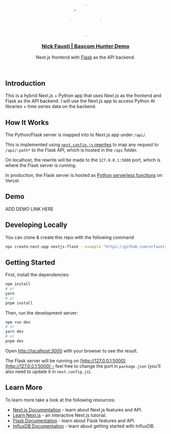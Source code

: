 <p align="center">
  <a href="https://nickfausti.com">
    <img src="https://nickfausti.com/img/profile.jpg" height="96" style="border-radius: 100%;">
    <h3 align="center">Nick Fausti | Bascom Hunter Demo</h3>
  </a>
</p>

<p align="center">Next.js frontend with <a href="https://flask.palletsprojects.com/">Flask</a> as the API backend.</p>

<br/>

## Introduction

This is a hybrid Next.js + Python app that uses Next.js as the frontend and Flask as the API backend. I will use the Next.js app to access Python AI libraries + time series data on the backend.

## How It Works

The Python/Flask server is mapped into to Next.js app under `/api/`.

This is implemented using [`next.config.js` rewrites](https://github.com/vercel/examples/blob/main/python/nextjs-flask/next.config.js) to map any request to `/api/:path*` to the Flask API, which is hosted in the `/api` folder.

On localhost, the rewrite will be made to the `127.0.0.1:5000` port, which is where the Flask server is running.

In production, the Flask server is hosted as [Python serverless functions](https://vercel.com/docs/concepts/functions/serverless-functions/runtimes/python) on Vercel.

## Demo

ADD DEMO LINK HERE

## Developing Locally

You can clone & create this repo with the following command

```bash
npx create-next-app nextjs-flask --example "https://github.com/ncfausti/bh-demo/tree/main/"
```

## Getting Started

First, install the dependencies:

```bash
npm install
# or
yarn
# or
pnpm install
```

Then, run the development server:

```bash
npm run dev
# or
yarn dev
# or
pnpm dev
```

Open [http://localhost:3000](http://localhost:3000) with your browser to see the result.

The Flask server will be running on [http://127.0.0.1:5000](http://127.0.0.1:5000) – feel free to change the port in `package.json` (you'll also need to update it in `next.config.js`).

## Learn More

To learn more take a look at the following resources:

- [Next.js Documentation](https://nextjs.org/docs) - learn about Next.js features and API.
- [Learn Next.js](https://nextjs.org/learn) - an interactive Next.js tutorial.
- [Flask Documentation](https://flask.palletsprojects.com/en/1.1.x/) - learn about Flask features and API.
- [InfluxDB Documentation](https://www.influxdata.com/blog/getting-started-influxdb-grafana/) - learn about getting started with InfluxDB.

